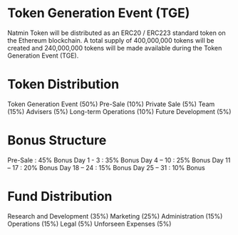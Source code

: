 # Token Generation Event (TGE)
Natmin Token will be distributed as an ERC20 / ERC223 standard token on the Ethereum blockchain. A total supply of 400,000,000 tokens will be created and 240,000,000 tokens will be made available during the Token Generation Event (TGE).

# Token Distribution
Token Generation Event (50%)
Pre-Sale (10%)
Private Sale (5%)
Team (15%)
Advisers (5%)
Long-term Operations (10%)
Future Development (5%)

# Bonus Structure
Pre-Sale : 45% Bonus
Day 1 - 3 : 35% Bonus
Day 4 – 10 : 25% Bonus
Day 11 – 17 : 20% Bonus
Day 18 – 24 : 15% Bonus
Day 25 – 31 : 10% Bonus

# Fund Distribution
Research and Development (35%)
Marketing (25%)
Administration (15%)
Operations (15%)
Legal (5%)
Unforseen Expenses (5%)
